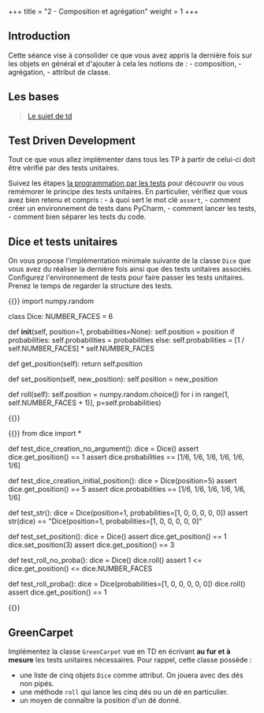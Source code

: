 +++
title = "2 - Composition et agrégation"
weight = 1
+++


## Introduction

Cette séance vise à consolider ce que vous avez appris la dernière fois sur les objets en général et d'ajouter à cela
les notions de :
    - composition,
    - agrégation,
    - attribut de classe.

## Les bases

> [Le sujet de td](/ressources/TD_2_impression.pdf)

## Test Driven Development

Tout ce que vous allez implémenter dans tous les TP à partir de celui-ci doit être vérifié par des tests unitaires. 

Suivez les étapes [la programmation par les
tests](https://informatique.centrale-marseille.fr/tutos/post/python-tests.html) pour découvrir ou vous remémorer le 
principe des tests unitaires. En particulier, vérifiez que vous avez bien retenu et compris :
    - à quoi sert le mot clé `assert`,
    - comment créer un environnement de tests dans PyCharm,
    - comment lancer les tests,
    - comment bien séparer les tests du code.


## Dice et tests unitaires

On vous propose l'implémentation minimale suivante de la classe `Dice` que vous avez du réaliser la dernière fois ainsi que des
tests unitaires associés. Configurez l'environnement de tests pour faire passer les tests unitaires. Prenez le temps de
regarder la structure des tests.

{{<highlight python >}}
import numpy.random

class Dice:
  NUMBER_FACES = 6

  def __init__(self, position=1, probabilities=None):
    self.position = position
    if probabilities:
      self.probabilities = probabilities
    else:
      self.probabilities = [1 / self.NUMBER_FACES] * self.NUMBER_FACES

  def get_position(self):
    return self.position

  def set_position(self, new_position):
    self.position = new_position

  def roll(self):
    self.position = numpy.random.choice([i for i in range(1, self.NUMBER_FACES + 1)], p=self.probabilities)


{{</highlight>}}

{{<highlight python>}}
from dice import *


def test_dice_creation_no_argument():
    dice = Dice()
    assert dice.get_position() == 1
    assert dice.probabilities == [1/6, 1/6, 1/6, 1/6, 1/6, 1/6]


def test_dice_creation_initial_position():
    dice = Dice(position=5)
    assert dice.get_position() == 5
    assert dice.probabilities == [1/6, 1/6, 1/6, 1/6, 1/6, 1/6]


def test_str():
    dice = Dice(position=1, probabilities=[1, 0, 0, 0, 0, 0])
    assert str(dice) == "Dice(position=1, probabilities=[1, 0, 0, 0, 0, 0]"


def test_set_position():
    dice = Dice()
    assert dice.get_position() == 1
    dice.set_position(3)
    assert dice.get_position() == 3


def test_roll_no_proba():
    dice = Dice()
    dice.roll()
    assert 1 <= dice.get_position() <= dice.NUMBER_FACES


def test_roll_proba():
    dice = Dice(probabilities=[1, 0, 0, 0, 0, 0])
    dice.roll()
    assert dice.get_position() == 1

{{</highlight>}}

## GreenCarpet

Implémentez la classe `GreenCarpet` vue en TD en écrivant **au fur et à mesure** les tests unitaires nécessaires. Pour
rappel, cette classe possède :

  - une liste de cinq objets `Dice` comme attribut. On jouera avec des dés non pipés.
  - une méthode `roll` qui lance les cinq dés ou un dé en particulier.
  - un moyen de connaître la position d'un dé donné.
    